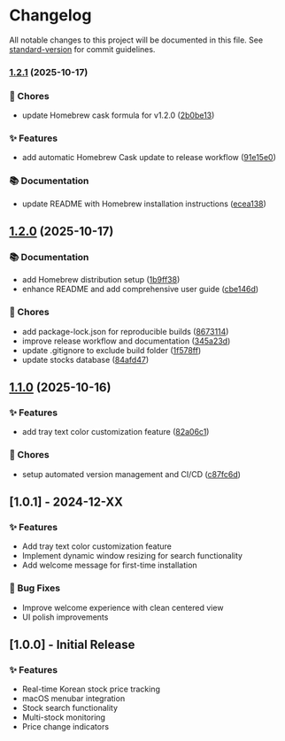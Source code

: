 # Changelog

All notable changes to this project will be documented in this file. See [standard-version](https://github.com/conventional-changelog/standard-version) for commit guidelines.

### [1.2.1](https://github.com-maantano/maantano/maantano-ticker/compare/v1.2.0...v1.2.1) (2025-10-17)


### 🔧 Chores

* update Homebrew cask formula for v1.2.0 ([2b0be13](https://github.com-maantano/maantano/maantano-ticker/commit/2b0be13f704fa7387d2d8668eedd1fe7d2f95c11))


### ✨ Features

* add automatic Homebrew Cask update to release workflow ([91e15e0](https://github.com-maantano/maantano/maantano-ticker/commit/91e15e0f3a5786f8e31a900de85c62600689def0))


### 📚 Documentation

* update README with Homebrew installation instructions ([ecea138](https://github.com-maantano/maantano/maantano-ticker/commit/ecea1387bbb4b5c9e2427932364d827b5ce4dc42))

## [1.2.0](https://github.com-maantano/maantano/maantano-ticker/compare/v1.1.0...v1.2.0) (2025-10-17)


### 📚 Documentation

* add Homebrew distribution setup ([1b9ff38](https://github.com-maantano/maantano/maantano-ticker/commit/1b9ff388a2d567cb6f7ca5716eae3859fc16c94e))
* enhance README and add comprehensive user guide ([cbe146d](https://github.com-maantano/maantano/maantano-ticker/commit/cbe146d1f49b7e9922d505bf65fde4be2ac9b0db))


### 🔧 Chores

* add package-lock.json for reproducible builds ([8673114](https://github.com-maantano/maantano/maantano-ticker/commit/8673114304537cad25e45ec8fd49e59087e305f6))
* improve release workflow and documentation ([345a23d](https://github.com-maantano/maantano/maantano-ticker/commit/345a23d46e1d6cf358b09e0ead068349c4068bfe))
* update .gitignore to exclude build folder ([1f578ff](https://github.com-maantano/maantano/maantano-ticker/commit/1f578ffe47738020c8d1c628ee3fb0a78d3f0c43))
* update stocks database ([84afd47](https://github.com-maantano/maantano/maantano-ticker/commit/84afd47fdda8e2fc882ee2f4eb78d5691ed9dc3f))

## [1.1.0](https://github.com-maantano/maantano/maantano-ticker/compare/v1.0.1...v1.1.0) (2025-10-16)


### ✨ Features

* add tray text color customization feature ([82a06c1](https://github.com-maantano/maantano/maantano-ticker/commit/82a06c1efcc6ad2929b3129a9013726a520a1029))


### 🔧 Chores

* setup automated version management and CI/CD ([c87fc6d](https://github.com-maantano/maantano/maantano-ticker/commit/c87fc6d217dfaf9b69f54290a0432c405dabf8dd))

## [1.0.1] - 2024-12-XX

### ✨ Features
- Add tray text color customization feature
- Implement dynamic window resizing for search functionality
- Add welcome message for first-time installation

### 🐛 Bug Fixes
- Improve welcome experience with clean centered view
- UI polish improvements

## [1.0.0] - Initial Release

### ✨ Features
- Real-time Korean stock price tracking
- macOS menubar integration
- Stock search functionality
- Multi-stock monitoring
- Price change indicators
